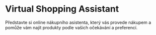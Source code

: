 # Virtual Shopping Assistant #
 Představte si online nákupního asistenta, který vás provede nákupem a pomůže vám najít produkty podle vašich očekávání a preferencí.
